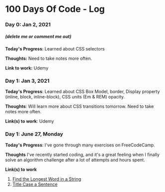 # 100 Days Of Code - Log

### Day 0: Jan 2, 2021
##### (delete me or comment me out)

**Today's Progress**: Learned about CSS selectors

**Thoughts:** Need to take notes more often.

**Link to work:** Udemy

### Day 1: Jan 3, 2021

**Today's Progress**: Learned about CSS Box Model, border, Display property (inline, block, inline-block), CSS units (Em & REM) opacity.

**Thoughts**: Will learn more about CSS transitions tomorrow. Need to take notes more often.

**Link(s) to work**: Udemy


### Day 1: June 27, Monday

**Today's Progress**: I've gone through many exercises on FreeCodeCamp.

**Thoughts** I've recently started coding, and it's a great feeling when I finally solve an algorithm challenge after a lot of attempts and hours spent.

**Link(s) to work**
1. [Find the Longest Word in a String](https://www.freecodecamp.com/challenges/find-the-longest-word-in-a-string)
2. [Title Case a Sentence](https://www.freecodecamp.com/challenges/title-case-a-sentence)
